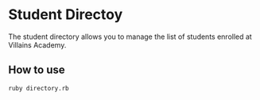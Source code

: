 # Student Directoy #

The student directory allows you to manage the list of students enrolled at Villains Academy.

## How to use ##

```shell
ruby directory.rb
```
